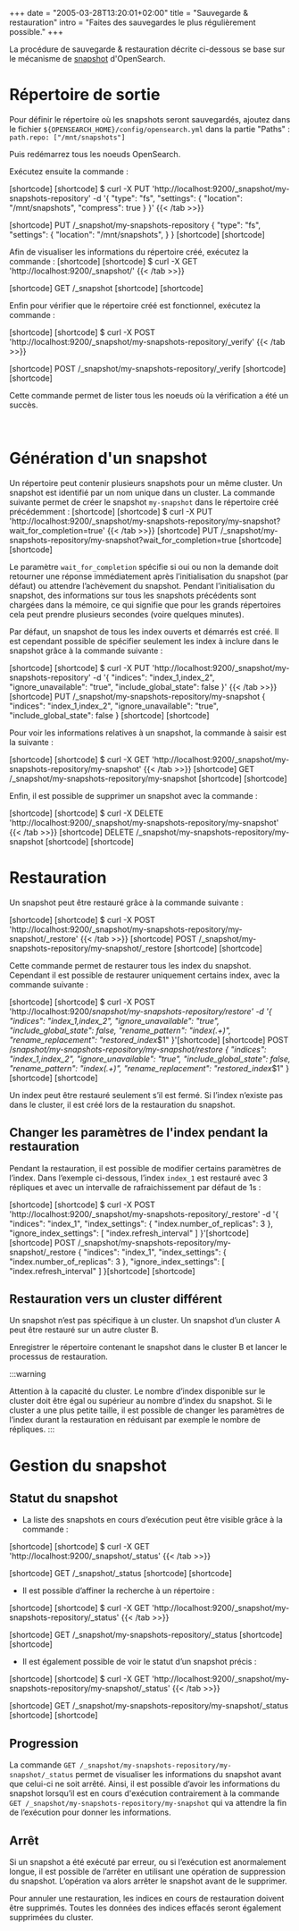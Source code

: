 +++
date = "2005-03-28T13:20:01+02:00"
title = "Sauvegarde & restauration"
intro = "Faites des sauvegardes le plus régulièrement possible."
+++

La procédure de sauvegarde & restauration décrite ci-dessous se base sur le mécanisme de [snapshot](https://opensearch.org/docs/[shortcode]/opensearch/snapshot-restore/) d'OpenSearch.

# Répertoire de sortie

Pour définir le répertoire où les snapshots seront sauvegardés, 
ajoutez dans le fichier ``${OPENSEARCH_HOME}/config/opensearch.yml`` dans la partie "Paths" :
``path.repo: ["/mnt/snapshots"]``

Puis redémarrez tous les noeuds OpenSearch.


Exécutez ensuite la commande :

[shortcode]
[shortcode]
$ curl -X PUT 'http://localhost:9200/_snapshot/my-snapshots-repository' -d '{
	"type": "fs",
	"settings": {
		"location": "/mnt/snapshots",
		"compress": true
	}
}'
{{< /tab >>}}

[shortcode]
PUT /_snapshot/my-snapshots-repository
{
	"type": "fs",
	"settings": {
		"location": "/mnt/snapshots",
	}
}
[shortcode]
[shortcode] 

Afin de visualiser les informations du répertoire créé, exécutez la commande :
[shortcode]
[shortcode]
$ curl -X GET 'http://localhost:9200/_snapshot/'
{{< /tab >>}}

[shortcode]
GET /_snapshot
[shortcode]
[shortcode] 

Enfin pour vérifier que le répertoire créé est fonctionnel, exécutez la commande :

[shortcode]
[shortcode]
$ curl -X POST 'http://localhost:9200/_snapshot/my-snapshots-repository/_verify'
{{< /tab >>}}

[shortcode]
POST /_snapshot/my-snapshots-repository/_verify
[shortcode]
[shortcode] 

Cette commande permet de lister tous les noeuds où la vérification a été un succès.

<br/>

# Génération d'un snapshot

Un répertoire peut contenir plusieurs snapshots pour un même cluster. Un snapshot est identifié par un nom unique dans un cluster. 
La commande suivante permet de créer le snapshot `my-snapshot` dans le répertoire créé précédemment :
[shortcode]
[shortcode]
$ curl -X PUT 'http://localhost:9200/_snapshot/my-snapshots-repository/my-snapshot?wait_for_completion=true'
{{< /tab >>}}
[shortcode]
PUT /_snapshot/my-snapshots-repository/my-snapshot?wait_for_completion=true 
[shortcode]
[shortcode] 

Le paramètre ``wait_for_completion`` spécifie si oui ou non la demande doit retourner une réponse immédiatement après l’initialisation du snapshot (par défaut) ou attendre l’achèvement du snapshot. 
Pendant l’initialisation du snapshot, des informations sur tous les snapshots précédents sont chargées dans la mémoire, ce qui signifie que pour les grands répertoires cela peut prendre plusieurs secondes (voire quelques minutes).

Par défaut, un snapshot de tous les index ouverts et démarrés est créé. 
Il est cependant possible de spécifier seulement les index à inclure dans le snapshot grâce à la commande suivante :

[shortcode]
[shortcode]
$ curl -X PUT 'http://localhost:9200/_snapshot/my-snapshots-repository' -d '{
	"indices": "index_1,index_2",
	"ignore_unavailable": "true",
	"include_global_state": false
}'
{{< /tab >>}}
[shortcode]
PUT /_snapshot/my-snapshots-repository/my-snapshot
{
	"indices": "index_1,index_2",
	"ignore_unavailable": "true",
	"include_global_state": false
}
[shortcode]
[shortcode] 


Pour voir les informations relatives à un snapshot, la commande à saisir est la suivante :

[shortcode]
[shortcode]
$ curl -X GET 'http://localhost:9200/_snapshot/my-snapshots-repository/my-snapshot'
{{< /tab >>}}
[shortcode]
GET /_snapshot/my-snapshots-repository/my-snapshot
[shortcode]
[shortcode]


Enfin, il est possible de supprimer un snapshot avec la commande :

[shortcode]
[shortcode]
$ curl -X DELETE 'http://localhost:9200/_snapshot/my-snapshots-repository/my-snapshot'
{{< /tab >>}}
[shortcode]
DELETE /_snapshot/my-snapshots-repository/my-snapshot
[shortcode]
[shortcode] 

# Restauration

Un snapshot peut être restauré grâce à la commande suivante :

[shortcode]
[shortcode]
$ curl -X POST 'http://localhost:9200/_snapshot/my-snapshots-repository/my-snapshot/_restore'
{{< /tab >>}}
[shortcode]
POST /_snapshot/my-snapshots-repository/my-snapshot/_restore
[shortcode]
[shortcode] 


Cette commande permet de restaurer tous les index du snapshot. 
Cependant il est possible de restaurer uniquement certains index, avec la commande suivante :

[shortcode]
[shortcode]
$ curl -X POST 'http://localhost:9200/_snapshot/my-snapshots-repository/_restore' -d '{
	"indices": "index_1,index_2",
	"ignore_unavailable": "true",
	"include_global_state": false,
	"rename_pattern": "index_(.+)",
	"rename_replacement": "restored_index_$1"
}'[shortcode]
[shortcode]
POST /_snapshot/my-snapshots-repository/my-snapshot/_restore
{
	"indices": "index_1,index_2",
	"ignore_unavailable": "true",
	"include_global_state": false,
	"rename_pattern": "index_(.+)",
	"rename_replacement": "restored_index_$1"
}[shortcode]
[shortcode] 


Un index peut être restauré seulement s’il est fermé. Si l’index n’existe pas dans le cluster, il est créé lors de la restauration du snapshot. 

## Changer les paramètres de l'index pendant la restauration

Pendant la restauration, il est possible de modifier certains paramètres de l’index. 
Dans l’exemple ci-dessous, l’index ``index_1`` est restauré avec 3 répliques et avec un intervalle de rafraichissement par défaut de 1s :


[shortcode]
[shortcode]
$ curl -X POST 'http://localhost:9200/_snapshot/my-snapshots-repository/_restore' -d '{
	"indices": "index_1",
	"index_settings": {
		"index.number_of_replicas": 3
	},
	"ignore_index_settings": [
		"index.refresh_interval"
	]
}'[shortcode]
[shortcode]
POST /_snapshot/my-snapshots-repository/my-snapshot/_restore
{
	"indices": "index_1",
	"index_settings": {
		"index.number_of_replicas": 3
	},
	"ignore_index_settings": [
		"index.refresh_interval"
	]
}[shortcode]
[shortcode]

## Restauration vers un cluster différent

Un snapshot n’est pas spécifique à un cluster. Un snapshot d’un cluster A peut être restauré sur un autre cluster B. 


Enregistrer le répertoire contenant le snapshot dans le cluster B et lancer le processus de restauration. 

:::warning

Attention à la capacité du cluster. Le nombre d’index disponible sur le cluster doit être égal ou supérieur au nombre d’index du snapshot. Si le cluster a une plus petite taille, il est possible de changer les paramètres de l’index durant la restauration en réduisant par exemple le nombre de répliques.
:::

# Gestion du snapshot

## Statut du snapshot

* La liste des snapshots en cours d’exécution peut être visible grâce à la commande :

[shortcode]
[shortcode]
$ curl -X GET 'http://localhost:9200/_snapshot/_status'
{{< /tab >>}}

[shortcode]
GET /_snapshot/_status
[shortcode]
[shortcode] 

* Il est possible d’affiner la recherche à un répertoire :

[shortcode]
[shortcode]
$ curl -X GET 'http://localhost:9200/_snapshot/my-snapshots-repository/_status'
{{< /tab >>}}

[shortcode]
GET /_snapshot/my-snapshots-repository/_status
[shortcode]
[shortcode] 


* Il est également possible de voir le statut d’un snapshot précis :

[shortcode]
[shortcode]
$ curl -X GET 'http://localhost:9200/_snapshot/my-snapshots-repository/my-snapshot/_status'
{{< /tab >>}}

[shortcode]
GET /_snapshot/my-snapshots-repository/my-snapshot/_status
[shortcode]
[shortcode] 

## Progression

La commande ``GET /_snapshot/my-snapshots-repository/my-snapshot/_status`` permet de visualiser les informations du snapshot avant que celui-ci ne soit arrêté. Ainsi, il est possible d’avoir les informations du snapshot lorsqu’il est en cours d'exécution contrairement à la commande ``GET /_snapshot/my-snapshots-repository/my-snapshot`` qui va attendre la fin de l’exécution pour donner les informations.

## Arrêt

Si un snapshot a été exécuté par erreur, ou si l’exécution est anormalement longue, il est possible de l’arrêter en utilisant une opération de suppression du snapshot. L’opération va alors arrêter le snapshot avant de le supprimer. 

Pour annuler une restauration, les indices en cours de restauration doivent être supprimés. Toutes les données des indices effacés seront également supprimées du cluster. 
